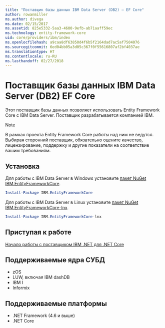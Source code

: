```yaml
---
title: "Поставщик базы данных IBM Data Server (DB2) — EF Core"
author: rowanmiller
ms.author: divega
ms.date: 02/15/2017
ms.assetid: 825e5332-5aa3-4600-9efb-ab71aaff59ec
ms.technology: entity-framework-core
uid: core/providers/ibm/index
ms.openlocfilehash: a9caa8df63850d4f6b5f2164dad7ac5af7504076
ms.sourcegitcommit: 6ed04bb05a3d05c367f0f55616807af2bf4037ae
ms.translationtype: HT
ms.contentlocale: ru-RU
ms.lasthandoff: 02/27/2018
---
```

# <a name="ibm-data-server-db2-ef-core-database-providers"></a>Поставщик базы данных IBM Data Server (DB2) EF Core

Этот поставщик базы данных позволяет использовать Entity Framework Core с IBM Data Server. Поставщик разрабатывается компанией IBM.

> [!NOTE]  
> В рамках проекта Entity Framework Core работы над ним не ведутся. Выбирая сторонний поставщик, обязательно оцените качество, лицензирование, поддержку и другие показатели на соответствие вашим требованиям.

## <a name="install"></a>Установка

Для работы с IBM Data Server в Windows установите [пакет NuGet IBM.EntityFrameworkCore](https://www.nuget.org/packages/IBM.EntityFrameworkCore).

``` powershell
Install-Package IBM.EntityFrameworkCore
```

Для работы с IBM Data Server в Linux установите [пакет NuGet IBM.EntityFrameworkCore-lnx](https://www.nuget.org/packages/IBM.EntityFrameworkCore-lnx).

``` powershell
Install-Package IBM.EntityFrameworkCore-lnx
```

## <a name="get-started"></a>Приступая к работе

[Начало работы с поставщиком IBM .NET для .NET Core](https://www.ibm.com/developerworks/community/blogs/96960515-2ea1-4391-8170-b0515d08e4da/entry/DB2DotnetCore?lang=en)

## <a name="supported-database-engines"></a>Поддерживаемые ядра СУБД

* zOS
* LUW, включая IBM dashDB
* IBM I
* Informix

## <a name="supported-platforms"></a>Поддерживаемые платформы

* .NET Framework (4.6 и выше)
* .NET Core
